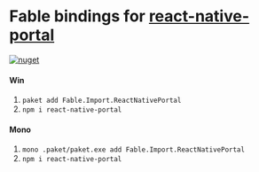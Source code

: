 # Fable bindings for [react-native-portal](https://npmjs.com/package/react-native-portal)

[![nuget](https://badge.fury.io/nu/Fable.Import.ReactNativePortal.svg)](https://badge.fury.io/nu/Fable.Import.ReactNativePortal)

#### Win
1. `paket add Fable.Import.ReactNativePortal`
2. `npm i react-native-portal`

#### Mono
1. `mono .paket/paket.exe add Fable.Import.ReactNativePortal`
2. `npm i react-native-portal`
